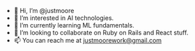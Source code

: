 - 👋 Hi, I’m @justmoore
- 👀 I’m interested in AI technologies.
- 🌱 I’m currently learning ML fundamentals.
- 💞️ I’m looking to collaborate on Ruby on Rails and React stuff.
- 📫 You can reach me at justmoorework@gmail.com

<!---
justmoore/justmoore is a ✨ special ✨ repository because its `README.md` (this file) appears on your GitHub profile.
You can click the Preview link to take a look at your changes.
--->
